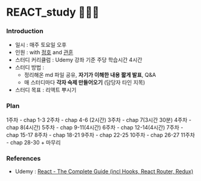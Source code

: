 # REACT_study 👩🏻‍💻



### Introduction

- 일시 : 매주 토요일 오후
- 인원 : with [정호](https://github.com/njh7799) and [관훈](https://github.com/riverandeye)
- 스터디 커리큘럼 : Udemy 강좌 기준 주당 학습시간 4시간
- 스터디 방법 : 
    - 정리해온 md 파일 공유, **자기가 이해한 내용 짧게 발표**, Q&A
    - 매 스터디마다 **각자 숙제 만들어오기** (담당자 타인 지목)
- 스터디 목표 :  리액트 뿌시기



### Plan

1주차 - chap 1-3
2주차 - chap 4-6 (2시간)
3주차 - chap 7(3시간 30분)
4주차 - chap 8(4시간)
5주차 - chap 9-11(4시간)
6주차 - chap 12-14(4시간)
7주차 - chap 15-17
8주차 - chap 18-21
9주차 - chap 22-25
10주차 - chap 26-27
11주차 - chap 28-30 + 마무리



### References

- Udemy : [React - The Complete Guide (incl Hooks, React Router, Redux)](https://www.udemy.com/react-the-complete-guide-incl-redux/)

